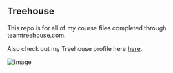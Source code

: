 ## Treehouse

This repo is for all of my course files completed through teamtreehouse.com.

Also check out my Treehouse profile here [here](teamtreehouse.com/mikefrancois2).

![image](https://user-images.githubusercontent.com/45410004/49484557-1374ac00-f7fd-11e8-8873-c4fd8fcecbc7.png)
